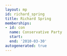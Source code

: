 ```yaml
---
layout: mp
id: richard_spring
title: Richard Spring
memberships:
- id: con
  name: Conservative Party
  start: 
  end: '2010-03-30'
autogenerated: true
---
```

